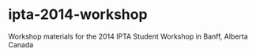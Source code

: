 ipta-2014-workshop
==================

Workshop materials for the 2014 IPTA Student Workshop in Banff, Alberta Canada
